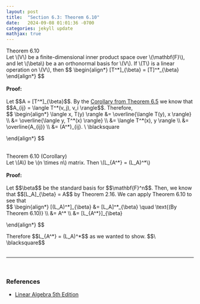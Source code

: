 ```yaml
---
layout: post
title:  "Section 6.3: Theorem 6.10"
date:   2024-09-08 01:01:36 -0700
categories: jekyll update
mathjax: true
---
```

<div class="purdiv">
Theorem 6.10
</div>
<div class="purbdiv">
Let \(V\) be a finite-dimensional inner product space over \(\mathbf{F}\), and let \(\beta\) be a an orthonormal basis for \(V\). If \(T\) is a linear operation on \(V\), then
$$
\begin{align*}
[T^*]_{\beta} = [T]^*_{\beta}
\end{align*}
$$
</div>
<br>
<b>Proof:</b>
<br>
<br>
Let $$A = [T^*]_{\beta}$$. By the <a href="https://strncat.github.io/jekyll/update/2024/09/09/6.2-theorem-6.5.html">Corollary from Theorem 6.5</a> we know that $$A_{ij} = \langle T^*(v_j), v_i \rangle$$. Therefore,
<div>
$$
\begin{align*}
\langle x, T(y) \rangle &= \overline{\langle T(y), x \rangle} \\
                        &= \overline{\langle y, T^*(x) \rangle} \\
                       &= \langle T^*(x), y \rangle \\
					   &= \overline{A_{ij}} \\
					   &= (A^*)_{ij}. \ \blacksquare
				
\end{align*}
$$
</div>
<br>
<!------------------------------------------------------------------------------------>
<div class="purdiv">
Theorem 6.10 (Corollary)
</div>
<div class="purbdiv">
Let \(A\) be \(n \times n\) matrix. Then \(L_{A^*} = (L_A)^*\)
</div>
<br>
<b>Proof:</b>
<br>
<br>
Let $$\beta$$ be the standard basis for $$\mathbf{F}^n$$. Then, we know that $$[L_A]_{\beta} = A$$ by Theorem 2.16. We can apply Theorem 6.10 to see that
<div>
$$
\begin{align*}
[(L_A)^*]_{\beta} &= [L_A]^*_{\beta} \quad \text{(By Theorem 6.10)} \\
                  &= A^* \\
                  &= [L_{A^*}]_{\beta}
				
\end{align*}
$$
</div>
Therefore $$L_{A^*} = (L_A)^*$$ as we wanted to show. $$\ \blacksquare$$
<!------------------------------------------------------------------------------------>
<br>
<br>
<hr>
<br>
<!------------------------------------------------------------------------------------>
<h3>References</h3>
<ul>
<li><a href="https://www.amazon.com/Linear-Algebra-5th-Stephen-Friedberg/dp/0134860241/ref=tmm_hrd_swatch_0?_encoding=UTF8&qid=&sr=">Linear Algebra 5th Edition</a></li>
</ul>
























